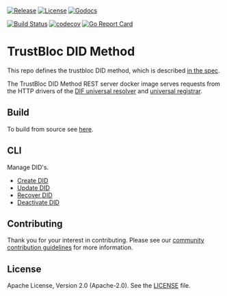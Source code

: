 [![Release](https://img.shields.io/github/release/trustbloc/trustbloc-did-method.svg?style=flat-square)](https://github.com/trustbloc/trustbloc-did-method/releases/latest)
[![License](https://img.shields.io/badge/License-Apache%202.0-blue.svg)](https://raw.githubusercontent.com/trustbloc/trustbloc-did-method/main/LICENSE)
[![Godocs](https://img.shields.io/badge/godoc-reference-blue.svg)](https://godoc.org/github.com/trustbloc/trustbloc-did-method)

[![Build Status](https://dev.azure.com/trustbloc/edge/_apis/build/status/trustbloc.trustbloc-did-method?branchName=main)](https://dev.azure.com/trustbloc/edge/_build/latest?definitionId=38&branchName=main)
[![codecov](https://codecov.io/gh/trustbloc/trustbloc-did-method/branch/main/graph/badge.svg)](https://codecov.io/gh/trustbloc/trustbloc-did-method)
[![Go Report Card](https://goreportcard.com/badge/github.com/trustbloc/trustbloc-did-method)](https://goreportcard.com/report/github.com/trustbloc/trustbloc-did-method)

# TrustBloc DID Method

This repo defines the trustbloc DID method, which is described [in the spec](/docs/spec/trustbloc-did-method.md).

The TrustBloc DID Method REST server docker image serves requests from the HTTP drivers of the [DIF universal resolver](https://github.com/decentralized-identity/universal-resolver) and [universal registrar](https://github.com/decentralized-identity/universal-registrar/).

## Build
To build from source see [here](/docs/build.md).

## CLI
Manage DID's.
- [Create DID](/docs/cli/create.md)
- [Update DID](/docs/cli/update.md)
- [Recover DID](/docs/cli/recover.md)
- [Deactivate DID](/docs/cli/deactivate.md)


## Contributing
Thank you for your interest in contributing. Please see our [community contribution guidelines](https://github.com/trustbloc/community/blob/main/CONTRIBUTING.md) for more information.

## License
Apache License, Version 2.0 (Apache-2.0). See the [LICENSE](LICENSE) file.
